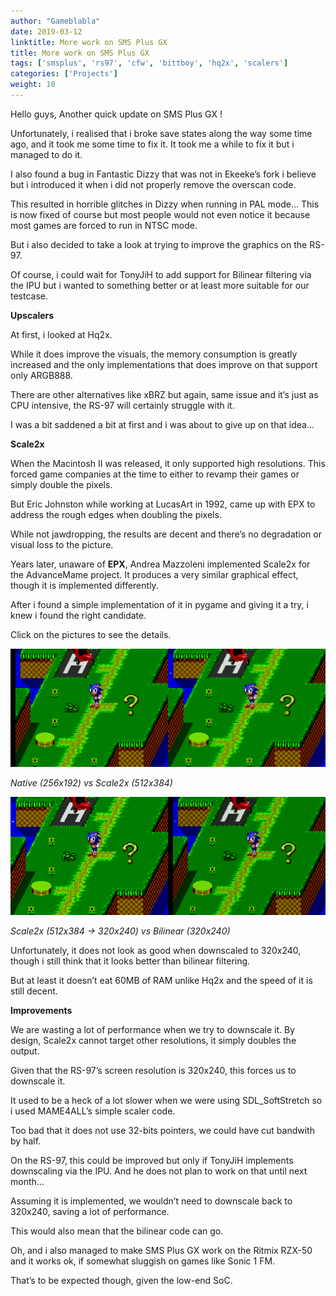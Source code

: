 ```yaml
---
author: "Gameblabla"
date: 2019-03-12
linktitle: More work on SMS Plus GX
title: More work on SMS Plus GX
tags: ['smsplus', 'rs97', 'cfw', 'bittboy', 'hq2x', 'scalers']
categories: ['Projects']
weight: 10
---
```


Hello guys, Another quick update on SMS Plus GX !

Unfortunately, i realised that i broke save states along the way some time ago, and it took me some time to fix it. It took me a while to fix it but i managed to do it.

I also found a bug in Fantastic Dizzy that was not in Ekeeke’s fork i believe but i introduced it when i did not properly remove the overscan code.

This resulted in horrible glitches in Dizzy when running in PAL mode… This is now fixed of course but most people would not even notice it because most games are forced to run in NTSC mode.

But i also decided to take a look at trying to improve the graphics on the RS-97.

Of course, i could wait for TonyJiH to add support for Bilinear filtering via the IPU but i wanted to something better or at least more suitable for our testcase.

**Upscalers**

At first, i looked at Hq2x.

While it does improve the visuals, the memory consumption is greatly increased and the only implementations that does improve on that support only ARGB888.

There are other alternatives like xBRZ but again, same issue and it’s just as CPU intensive, the RS-97 will certainly struggle with it.

I was a bit saddened a bit at first and i was about to give up on that idea…

**Scale2x**

When the Macintosh II was released, it only supported high resolutions. This forced game companies at the time to either to revamp their games or simply double the pixels.

But Eric Johnston while working at LucasArt in 1992, came up with EPX to address the rough edges when doubling the pixels.

While not jawdropping, the results are decent and there’s no degradation or visual loss to the picture.

Years later, unaware of **EPX**, Andrea Mazzoleni implemented Scale2x for the AdvanceMame project. It produces a very similar graphical effect, though it is implemented differently.

After i found a simple implementation of it in pygame and giving it a try, i knew i found the right candidate.

Click on the pictures to see the details.

![](https://github.com/gameblabla/gameblabla.github.io/raw/simp/blog/images/edusoft_scr1.png)

*Native (256x192) vs Scale2x (512x384)*

![](https://github.com/gameblabla/gameblabla.github.io/raw/simp/blog/images/edusoft_scr2.png)

*Scale2x (512x384 -> 320x240) vs Bilinear (320x240)*

Unfortunately, it does not look as good when downscaled to 320x240, though i still think that it looks better than bilinear filtering.

But at least it doesn’t eat 60MB of RAM unlike Hq2x and the speed of it is still decent.

**Improvements**

We are wasting a lot of performance when we try to downscale it. By design, Scale2x cannot target other resolutions, it simply doubles the output.

Given that the RS-97’s screen resolution is 320x240, this forces us to downscale it.

It used to be a heck of a lot slower when we were using SDL_SoftStretch so i used MAME4ALL’s simple scaler code.

Too bad that it does not use 32-bits pointers, we could have cut bandwith by half.

On the RS-97, this could be improved but only if TonyJiH implements downscaling via the IPU. And he does not plan to work on that until next month…

Assuming it is implemented, we wouldn’t need to downscale back to 320x240, saving a lot of performance.

This would also mean that the bilinear code can go.

Oh, and i also managed to make SMS Plus GX work on the Ritmix RZX-50 and it works ok, if somewhat sluggish on games like Sonic 1 FM.

That’s to be expected though, given the low-end SoC.
